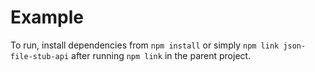 # Example

To run, install dependencies from `npm install` or simply `npm link json-file-stub-api` after running `npm link` in the parent project.

